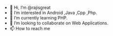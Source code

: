 - 👋 Hi, I’m @rajisgreat
- 👀 I’m interested in Android ,Java ,Cpp ,Php.
- 🌱 I’m currently learning PHP. 
- 💞️ I’m looking to collaborate on Web Applications.
- 📫 How to reach me 

<!---
rajisgreat/rajisgreat is a ✨ special ✨ repository because its `README.md` (this file) appears on your GitHub profile.
You can click the Preview link to take a look at your changes.
--->
